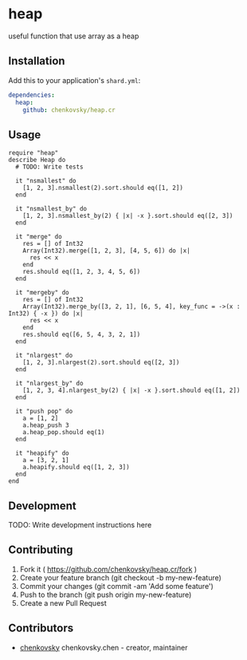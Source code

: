 # heap

useful function that use array as a heap

## Installation


Add this to your application's `shard.yml`:

```yaml
dependencies:
  heap:
    github: chenkovsky/heap.cr
```


## Usage


```crystal
require "heap"
describe Heap do
  # TODO: Write tests

  it "nsmallest" do
    [1, 2, 3].nsmallest(2).sort.should eq([1, 2])
  end

  it "nsmallest_by" do
    [1, 2, 3].nsmallest_by(2) { |x| -x }.sort.should eq([2, 3])
  end

  it "merge" do
    res = [] of Int32
    Array(Int32).merge([1, 2, 3], [4, 5, 6]) do |x|
      res << x
    end
    res.should eq([1, 2, 3, 4, 5, 6])
  end

  it "mergeby" do
    res = [] of Int32
    Array(Int32).merge_by([3, 2, 1], [6, 5, 4], key_func = ->(x : Int32) { -x }) do |x|
      res << x
    end
    res.should eq([6, 5, 4, 3, 2, 1])
  end

  it "nlargest" do
    [1, 2, 3].nlargest(2).sort.should eq([2, 3])
  end

  it "nlargest_by" do
    [1, 2, 3, 4].nlargest_by(2) { |x| -x }.sort.should eq([1, 2])
  end

  it "push pop" do
    a = [1, 2]
    a.heap_push 3
    a.heap_pop.should eq(1)
  end

  it "heapify" do
    a = [3, 2, 1]
    a.heapify.should eq([1, 2, 3])
  end
end
```


## Development

TODO: Write development instructions here

## Contributing

1. Fork it ( https://github.com/chenkovsky/heap.cr/fork )
2. Create your feature branch (git checkout -b my-new-feature)
3. Commit your changes (git commit -am 'Add some feature')
4. Push to the branch (git push origin my-new-feature)
5. Create a new Pull Request

## Contributors

- [chenkovsky](https://github.com/chenkovsky) chenkovsky.chen - creator, maintainer
